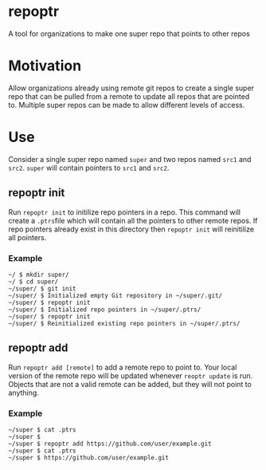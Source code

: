 # repoptr
A tool for organizations to make one super repo that points to other repos
 # Motivation
 Allow organizations already using remote git repos to create a single super repo that can be pulled from a remote to update all repos that are pointed to.
 Multiple super repos can be made to allow different levels of access.
 
 # Use
 Consider a single super repo named `super` and two repos named `src1` and `src2`. `super` will contain pointers to `src1` and `src2`.
 ## repoptr init
 Run `repoptr init` to initilize repo pointers in a repo. This command will create a `.ptrs`file which will contain all the pointers to other remote repos. If repo pointers already exist in this directory then `repoptr init` will reinitilize all pointers.
 ### Example
 ```
 ~/ $ mkdir super/
 ~/ $ cd super/
 ~/super/ $ git init
 ~/super/ $ Initialized empty Git repository in ~/super/.git/
 ~/super/ $ repoptr init
 ~/super/ $ Initialized repo pointers in ~/super/.ptrs/
 ~/super/ $ repoptr init
 ~/super/ $ Reinitialized existing repo pointers in ~/super/.ptrs/
 ```
## repoptr add
Run `repoptr add [remote]` to add a remote repo to point to. Your local version of the remote repo will be updated whenever `reoptr update` is run. Objects that are not a valid remote can be added, but they will not point to anything.
### Example
``` 
~/super $ cat .ptrs
~/super $
~/super $ repoptr add https://github.com/user/example.git
~/super $ cat .ptrs
~/super $ https://github.com/user/example.git
```
